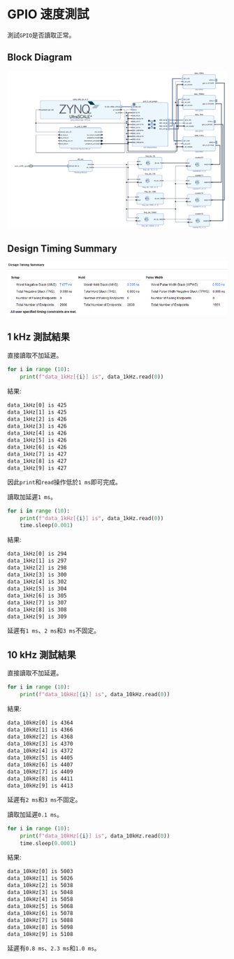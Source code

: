 # GPIO 速度測試  
測試`GPIO`是否讀取正常。  
  
## Block Diagram  
![BD.png](BD.png "BD.png")  
  
## Design Timing Summary  
![DTS.png](DTS.png "DTS.png")  
  
## 1 kHz 測試結果  
直接讀取不加延遲。  
```python
for i in range (10):
    print(f"data_1kHz[{i}] is", data_1kHz.read(0))
```
結果:  
```text
data_1kHz[0] is 425
data_1kHz[1] is 425
data_1kHz[2] is 426
data_1kHz[3] is 426
data_1kHz[4] is 426
data_1kHz[5] is 426
data_1kHz[6] is 426
data_1kHz[7] is 427
data_1kHz[8] is 427
data_1kHz[9] is 427
```
因此`print`和`read`操作低於`1 ms`即可完成。  
  
讀取加延遲`1 ms`。  
```python
for i in range (10):
    print(f"data_1kHz[{i}] is", data_1kHz.read(0))
    time.sleep(0.001)
```
結果:  
```text
data_1kHz[0] is 294
data_1kHz[1] is 297
data_1kHz[2] is 298
data_1kHz[3] is 300
data_1kHz[4] is 302
data_1kHz[5] is 304
data_1kHz[6] is 305
data_1kHz[7] is 307
data_1kHz[8] is 308
data_1kHz[9] is 309
```
延遲有`1 ms`、`2 ms`和`3 ms`不固定。  
  
## 10 kHz 測試結果  
直接讀取不加延遲。  
```python
for i in range (10):
    print(f"data_10kHz[{i}] is", data_10kHz.read(0))
```
結果:  
```text
data_10kHz[0] is 4364
data_10kHz[1] is 4366
data_10kHz[2] is 4368
data_10kHz[3] is 4370
data_10kHz[4] is 4372
data_10kHz[5] is 4405
data_10kHz[6] is 4407
data_10kHz[7] is 4409
data_10kHz[8] is 4411
data_10kHz[9] is 4413
```
延遲有`2 ms`和`3 ms`不固定。  
  
讀取加延遲`0.1 ms`。  
```python
for i in range (10):
    print(f"data_10kHz[{i}] is", data_10kHz.read(0))
    time.sleep(0.0001)
```
結果:  
```text
data_10kHz[0] is 5003
data_10kHz[1] is 5026
data_10kHz[2] is 5038
data_10kHz[3] is 5048
data_10kHz[4] is 5058
data_10kHz[5] is 5068
data_10kHz[6] is 5078
data_10kHz[7] is 5088
data_10kHz[8] is 5098
data_10kHz[9] is 5108
```
延遲有`0.8 ms`、`2.3 ms`和`1.0 ms`。  